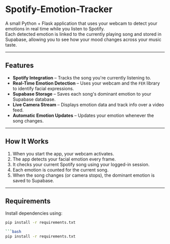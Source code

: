 # Spotify-Emotion-Tracker

A small Python + Flask application that uses your webcam to detect your emotions in real time while you listen to Spotify.  
Each detected emotion is linked to the currently playing song and stored in Supabase, allowing you to see how your mood changes across your music taste.

---

## Features

- **Spotify Integration** – Tracks the song you're currently listening to.  
- **Real-Time Emotion Detection** – Uses your webcam and the `FER` library to identify facial expressions.  
- **Supabase Storage** – Saves each song's dominant emotion to your Supabase database.  
- **Live Camera Stream** – Displays emotion data and track info over a video feed.  
- **Automatic Emotion Updates** – Updates your emotion whenever the song changes.

---

## How It Works

1. When you start the app, your webcam activates.  
2. The app detects your facial emotion every frame.  
3. It checks your current Spotify song using your logged-in session.  
4. Each emotion is counted for the current song.  
5. When the song changes (or camera stops), the dominant emotion is saved to Supabase.

---

## Requirements

Install dependencies using: 
```bash
pip install -r requirements.txt

```bash
pip install -r requirements.txt
